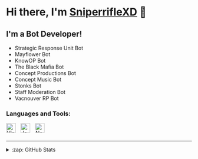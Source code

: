 # Hi there, I'm [SniperrifleXD][discord] 👋 

## I'm a Bot Developer!
- Strategic Response Unit Bot
- Mayflower Bot
- KnowOP Bot
- The Black Mafia Bot
- Concept Productions Bot
- Concept Music Bot
- Stonks Bot
- Staff Moderation Bot
- Vacnouver RP Bot


### Languages and Tools:

<img align="left" alt="Visual Studio Code" width="26px" src="https://cdn.jsdelivr.net/gh/devicons/devicon/icons/vscode/vscode-original.svg" style="padding-right:10px;" />
<img align="left" alt="JavaScript" width="26px" src="https://cdn.jsdelivr.net/gh/devicons/devicon/icons/javascript/javascript-original.svg" style="padding-right:10px;" />
<img align="left" alt="Node.js" width="26px" src="https://cdn.jsdelivr.net/gh/devicons/devicon/icons/nodejs/nodejs-original.svg" style="padding-right:10px;" />

<br />
<br />

---



<details>
  <summary>:zap: GitHub Stats</summary>

  <img align="left" alt="SniperrifleXD's GitHub Stats" src="https://github-readme-stats.vercel.app/api?username=SniperrifleXD&show_icons=true&hide_border=false&title_color=ff652f&icon_color=FFE400&bg_color=09131B&text_color=ffffff&border_color=0c1a25" />

</details>

[discord]: https://discordapp.com/users/648267393604255781
